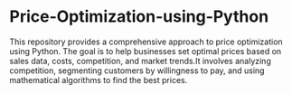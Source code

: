 # Price-Optimization-using-Python
This repository provides a comprehensive approach to price optimization using Python. The goal is to help businesses set optimal prices based on sales data, costs, competition, and market trends.It involves analyzing competition, segmenting customers by willingness to pay, and using mathematical algorithms to find the best prices.
